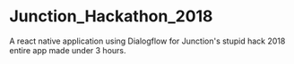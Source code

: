 # Junction_Hackathon_2018
A react native application using Dialogflow for Junction's stupid hack 2018 entire app made under 3 hours.
